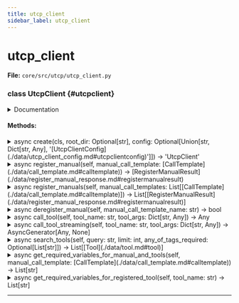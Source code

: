 ```yaml
---
title: utcp_client
sidebar_label: utcp_client
---
```


# utcp_client

**File:** `core/src/utcp/utcp_client.py`

### class UtcpClient {#utcpclient}

<details>
<summary>Documentation</summary>

Abstract interface for UTCP client implementations.

Defines the core contract for UTCP clients, including [CallTemplate](./data/call_template.md#calltemplate) management,
tool execution, search capabilities, and variable handling. This interface
allows for different client implementations while maintaining consistency.
</details>

#### Methods:

<details>
<summary>async create(cls, root_dir: Optional[str], config: Optional[Union[str, Dict[str, Any], '[UtcpClientConfig](./data/utcp_client_config.md#utcpclientconfig)']]) -> 'UtcpClient'</summary>

Create a new instance of UtcpClient.


**Args**

- **`root_dir`**: The root directory for the client to resolve relative paths from. Defaults to the current working directory.
- **`config`**: The configuration for the client. Can be a path to a configuration file, a dictionary, or [UtcpClientConfig](./data/utcp_client_config.md#utcpclientconfig) object.
- **`tool_repository`**: The tool repository to use. Defaults to [InMemToolRepository](./implementations/in_mem_tool_repository.md#inmemtoolrepository).
- **`search_strategy`**: The tool search strategy to use. Defaults to TagSearchStrategy.



**Returns**

A new instance of UtcpClient.
</details>

<details>
<summary>async register_manual(self, manual_call_template: [CallTemplate](./data/call_template.md#calltemplate)) -> [RegisterManualResult](./data/register_manual_response.md#registermanualresult)</summary>

Register a tool [CallTemplate](./data/call_template.md#calltemplate) and its tools.


**Args**

- **`manual_call_template`**: The [CallTemplate](./data/call_template.md#calltemplate) to register.



**Returns**

A [RegisterManualResult](./data/register_manual_response.md#registermanualresult) object containing the registered [CallTemplate](./data/call_template.md#calltemplate) and its tools.
</details>

<details>
<summary>async register_manuals(self, manual_call_templates: List[[CallTemplate](./data/call_template.md#calltemplate)]) -> List[[RegisterManualResult](./data/register_manual_response.md#registermanualresult)]</summary>

Register multiple tool CallTemplates and their tools.


**Args**

- **`manual_call_templates`**: List of CallTemplates to register.



**Returns**

A list of [RegisterManualResult](./data/register_manual_response.md#registermanualresult) objects containing the registered CallTemplates and their tools. Order is not preserved.
</details>

<details>
<summary>async deregister_manual(self, manual_call_template_name: str) -> bool</summary>

Deregister a tool [CallTemplate](./data/call_template.md#calltemplate).


**Args**

- **`manual_call_template_name`**: The name of the [CallTemplate](./data/call_template.md#calltemplate) to deregister.



**Returns**

True if the [CallTemplate](./data/call_template.md#calltemplate) was deregistered, False otherwise.
</details>

<details>
<summary>async call_tool(self, tool_name: str, tool_args: Dict[str, Any]) -> Any</summary>

Call a tool.


**Args**

- **`tool_name`**: The name of the tool to call.
- **`tool_args`**: The arguments to pass to the tool.



**Returns**

The result of the tool call.
</details>

<details>
<summary>async call_tool_streaming(self, tool_name: str, tool_args: Dict[str, Any]) -> AsyncGenerator[Any, None]</summary>

Call a tool streamingly.


**Args**

- **`tool_name`**: The name of the tool to call.
- **`tool_args`**: The arguments to pass to the tool.



**Returns**

An async generator that yields the result of the tool call.
</details>

<details>
<summary>async search_tools(self, query: str, limit: int, any_of_tags_required: Optional[List[str]]) -> List[[Tool](./data/tool.md#tool)]</summary>

Search for tools relevant to the query.


**Args**

- **`query`**: The search query.
- **`limit`**: The maximum number of tools to return. 0 for no limit.
- **`any_of_tags_required`**: Optional list of tags where one of them must be present in the tool's tags



**Returns**

A list of tools that match the search query.
</details>

<details>
<summary>async get_required_variables_for_manual_and_tools(self, manual_call_template: [CallTemplate](./data/call_template.md#calltemplate)) -> List[str]</summary>

Get the required variables for a manual [CallTemplate](./data/call_template.md#calltemplate) and its tools.


**Args**

- **`manual_call_template`**: The manual [CallTemplate](./data/call_template.md#calltemplate).



**Returns**

A list of required variables for the manual [CallTemplate](./data/call_template.md#calltemplate) and its tools.
</details>

<details>
<summary>async get_required_variables_for_registered_tool(self, tool_name: str) -> List[str]</summary>

Get the required variables for a registered tool.


**Args**

- **`tool_name`**: The name of a registered tool.



**Returns**

A list of required variables for the tool.
</details>

---

